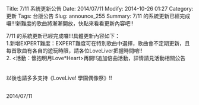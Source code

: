 Title: 7/11 系統更新公告
Date: 2014/07/11
Modify: 2014-10-26 01:27
Category: 更新
Tags: 台版公告
Slug: announce_255
Summary: 7/11 的系統更新已經完成囉!!!新難度的歌曲將漸漸開放，快點來看看更新內容吧!!

<div class="content_news">
<div class="note">
<p>7/11 的系統更新已經完成囉!!!具體更新內容如下：<br />
1.新增EXPERT難度：EXPERT難度可在特別歌曲中選擇，歌曲會不定期更新，且每首歌曲有各自的遊玩時限，請各位LoveLiver把握時間唷!!<br />
2. &lt;活動：懷抱明月Love*Heart&gt;再開!!追加倍曲活動，詳情請見活動相關公告<br />
<br />
<br />
以後也請多多支持《LoveLive! 學園偶像祭》!!<br />
<br />
</p>
		2014/07/11
		         
</div>
</div>
